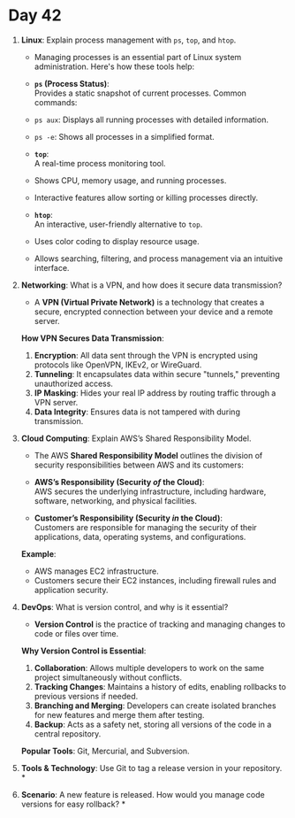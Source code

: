 # Day 42


1. **Linux**: Explain process management with `ps`, `top`, and `htop`.
   * Managing processes is an essential part of Linux system administration. Here's how these tools help:  

   - **`ps` (Process Status)**:  
     Provides a static snapshot of current processes. Common commands:  
    - `ps aux`: Displays all running processes with detailed information.  
    - `ps -e`: Shows all processes in a simplified format.  

   - **`top`**:  
     A real-time process monitoring tool.  
    - Shows CPU, memory usage, and running processes.  
    - Interactive features allow sorting or killing processes directly.  

   - **`htop`**:  
     An interactive, user-friendly alternative to `top`.  
    - Uses color coding to display resource usage.  
    - Allows searching, filtering, and process management via an intuitive interface.  


2. **Networking**: What is a VPN, and how does it secure data transmission?
   * A **VPN (Virtual Private Network)** is a technology that creates a secure, encrypted connection between your device and a remote server.  

   **How VPN Secures Data Transmission**:  
    1. **Encryption**: All data sent through the VPN is encrypted using protocols like OpenVPN, IKEv2, or WireGuard.  
    2. **Tunneling**: It encapsulates data within secure "tunnels," preventing unauthorized access.  
    3. **IP Masking**: Hides your real IP address by routing traffic through a VPN server.  
    4. **Data Integrity**: Ensures data is not tampered with during transmission.  


3. **Cloud Computing**: Explain AWS’s Shared Responsibility Model.
   * The AWS **Shared Responsibility Model** outlines the division of security responsibilities between AWS and its customers:  

   - **AWS’s Responsibility (Security *of* the Cloud)**:  
     AWS secures the underlying infrastructure, including hardware, software, networking, and physical facilities.  

   - **Customer’s Responsibility (Security *in* the Cloud)**:  
     Customers are responsible for managing the security of their applications, data, operating systems, and configurations.  

   **Example**:  
   - AWS manages EC2 infrastructure.  
   - Customers secure their EC2 instances, including firewall rules and application security.  


4. **DevOps**: What is version control, and why is it essential?
   * **Version Control** is the practice of tracking and managing changes to code or files over time.  

   **Why Version Control is Essential**:  
    1. **Collaboration**: Allows multiple developers to work on the same project simultaneously without conflicts.  
    2. **Tracking Changes**: Maintains a history of edits, enabling rollbacks to previous versions if needed.  
    3. **Branching and Merging**: Developers can create isolated branches for new features and merge them after testing.  
    4. **Backup**: Acts as a safety net, storing all versions of the code in a central repository.  

   **Popular Tools**: Git, Mercurial, and Subversion.  


5. **Tools & Technology**: Use Git to tag a release version in your repository.
   * 
6. **Scenario**: A new feature is released. How would you manage code versions for easy rollback?
   * 


